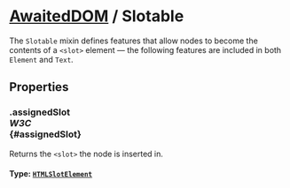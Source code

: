 # [AwaitedDOM](/docs/basic-interfaces/awaited-dom) <span>/</span> Slotable

<div class='overview'>The <code>Slotable</code> mixin defines features that allow nodes to become the contents of a <code>&lt;slot&gt;</code> element — the following features are included in both <code>Element</code> and <code>Text</code>.</div>

## Properties

### .assignedSlot <div class="specs"><i>W3C</i></div> {#assignedSlot}

Returns the <code>&lt;slot&gt;</code> the node is inserted in.

#### **Type**: [`HTMLSlotElement`](/docs/awaited-dom/html-slot-element)
